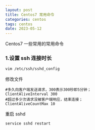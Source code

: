 ```yaml
---
layout: post
title: Centos7 常用命令
categories: centos
tags: centos
date: 2023-05-12
---
```

Centos7 一些常用的常用命令
<!--more-->

### 1.设置 ssh 连接时长
```bash
vim /etc/ssh/sshd_config
```

修改文件
```
#多久向客户端发送请求，300表示300秒即5分钟；
ClientAliveInterval 300
#超过多少次请求没被客户端响应，结束连接；
ClientAliveCountMax 10
```

重启 sshd 
```bash
service sshd restart
```
